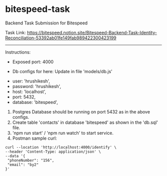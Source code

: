 # bitespeed-task
Backend Task Submission for Bitespeed

Task Link: https://bitespeed.notion.site/Bitespeed-Backend-Task-Identity-Reconciliation-53392ab01fe149fab989422300423199

--- 
Instructions: 

* Exposed port: 4000

* Db configs for here: Update in file 'models/db.js'
- user: 'hrushikesh',
- password: 'hrushikesh',
- host: 'localhost',
- port: 5432,
- database: 'bitespeed',

1. Postgres Database should be running on port 5432 as in the above configs.
2. Create table 'contacts' in database 'bitespeed' as shown in the 'db.sql' file.
3. 'npm run start' / 'npm run watch' to start service.
4.  Postman sample curl:
   
   ```
curl --location 'http://localhost:4000/identify' \
--header 'Content-Type: application/json' \
--data '{
    "phoneNumber": "156",
    "email": "by2"
}'
```


